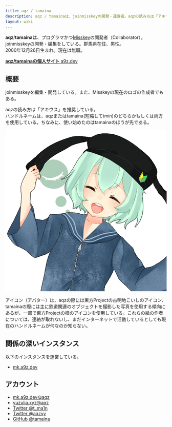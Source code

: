```yaml
---
title: aqz / tamaina
description: aqz / tamainaは、joinmisskeyの開発・運営者。aqzの読み方は「アキウス」を推奨している。
layout: wiki
---
```

**aqz**/**tamaina**は、プログラマかつ[Misskey](../softwares/misskey)の開発者（Collaborator）。joinmisskeyの開発・編集をしている。群馬県在住、男性。  
2000年12月26日生まれ。現在は無職。

[**aqz/tamainaの個人サイト** a9z.dev](https://a9z.dev)

## 概要
joinmisskeyを編集・開発している。また、Misskeyの現在のロゴの作成者でもある。

aqzの読み方は「アキウス」を推奨している。  
ハンドルネームは、aqzまたはtamaina(短縮してtmin)のどちらかもしくは両方を使用している。ちなみに、使い始めたのはtamainaのほうが先である。

![aqzのアイコン](/files/images/imports/2019/03/forTwitter_ico_1231.png "aqzがよく利用するアイコンのひとつ（古明地こいし）")

アイコン（アバター）は、aqzの際には東方Projectの古明地こいしのアイコン、tamainaの際には主に鉄道関連のオブジェクトを撮影した写真を使用する傾向にあるが、一部で東方Projectの橙のアイコンを使用している。これらの絵の作者については、連絡が取れないし、まだインターネットで活動しているとしても現在のハンドルネームが何なのか知らない。

## 関係の深いインスタンス
以下のインスタンスを運営している。

- [mk.a9z.dev](https://mk.a9z.dev)

## アカウント
- [mk.a9z.dev@aqz](https://mk.a9z.dev/@aqz)
- [yuzulia.xyz@aqz](https://yuzulia.xyz/@aqz)
- [Twitter @t_ma1n](https://twitter.com/t_ma1n)
- [Twitter @aqzvy](https://twitter.com/aqzvy)
- [GitHub @tamaina](https://github.com/tamaina)
